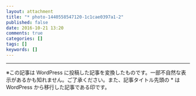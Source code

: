 ```yaml
---
layout: attachment
title: "* photo-1440558547120-1c1cae0397a1-2"
published: false
date: 2016-10-21 13:20
comments: true
categories: []
tags: []
keywords: []
---
```



---
※この記事は WordPress に投稿した記事を変換したものです。一部不自然な表示があるかも知れません。ご了承ください。また、記事タイトル先頭の * は WordPress から移行した記事である印です。
